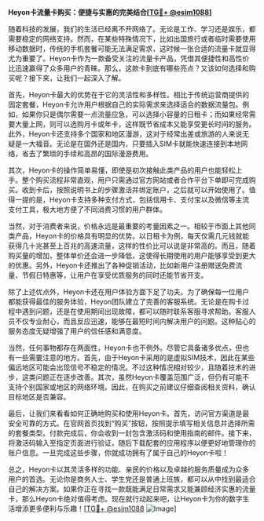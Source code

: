 **Heyon卡流量卡购买：便捷与实惠的完美结合[[TG💪+ @esim1088](https://t.me/s/esim1088)]**

随着科技的发展，我们的生活已经离不开网络了。无论是工作、学习还是娱乐，都需要稳定的网络支持。然而，在某些特殊情况下，比如出国旅行或者临时需要使用移动数据时，传统的手机套餐可能无法满足需求，这时候一张合适的流量卡就显得尤为重要了。Heyon卡作为一款备受关注的流量卡产品，凭借其便捷性和高性价比迅速赢得了众多用户的青睐。那么，这款卡到底有哪些亮点？又该如何选择和购买呢？接下来，让我们一起深入了解。

首先，Heyon卡最大的优势在于它的灵活性和多样性。相比于传统运营商提供的固定套餐，Heyon卡允许用户根据自己的实际需求来选择适合的数据流量包。例如，如果你只是偶尔需要一点流量应急，可以选择小容量的日租卡；而如果经常需要大量上网，则可以选购月卡或年卡，这样既节省成本又能享受更长时间的服务。此外，Heyon卡还支持多个国家和地区漫游，这对于经常出差或旅游的人来说无疑是一大福音。无论是在国外还是国内，只要插入SIM卡就能快速连接到本地网络，省去了繁琐的手续和高昂的国际漫游费用。

其次，Heyon卡的操作简单易懂，即使是初次接触此类产品的用户也能轻松上手。整个购买流程非常直观，用户只需通过官方网站或者合作平台下单即可完成购买。收到卡后，按照说明书上的步骤激活并绑定账户，之后就可以开始使用了。值得一提的是，Heyon卡支持多种支付方式，包括信用卡、支付宝以及微信等主流支付工具，极大地方便了不同消费习惯的用户群体。

当然，对于消费者来说，价格永远是最重要的考量因素之一。相较于市面上其他同类产品，Heyon卡的价格具有明显的优势。以日租卡为例，每天仅需几元钱就能获得几十兆甚至上百兆的高速流量，这样的性价比可以说是非常高的。而且，随着购买量的增加，整体单价还会进一步降低，这使得长期使用的用户能够享受到更大的优惠。另外，Heyon卡还推出了各种促销活动，比如新用户注册赠送免费流量、节假日特惠等，让用户在享受优质服务的同时还能节省开支。

除了上述优点外，Heyon卡还在用户体验方面下足了功夫。为了确保每一位用户都能获得最佳的服务体验，Heyon团队建立了完善的客服系统。无论是在购卡过程中遇到问题，还是在使用期间出现故障，都可以随时联系客服寻求帮助。客服人员不仅专业耐心，而且反应迅速，能够在最短时间内解决用户的问题。这种贴心的服务态度无疑增强了用户的信任感和满意度。

当然，任何事物都存在两面性，Heyon卡也不例外。尽管它具备诸多优点，但也有一些需要注意的地方。首先，由于Heyon卡采用的是虚拟SIM技术，因此在某些偏远地区可能会出现信号不稳定的情况。不过这种情况相对较少，且随着技术的进步，这类问题正在逐步改善。其次，虽然Heyon卡覆盖范围广泛，但仍有可能不支持个别国家或地区的网络环境。因此，在购买之前建议仔细查阅相关资料，确认目标地区是否兼容。

最后，让我们来看看如何正确地购买和使用Heyon卡。首先，访问官方渠道是最安全可靠的方式。在官网首页找到“购买”按钮，按照提示填写相关信息并选择所需的套餐类型。付款完成后，你会收到一封包含激活码和使用指南的邮件。接下来，将激活码输入至指定页面进行验证，随后下载配套的应用程序以便更好地管理你的账户信息。一旦完成这些步骤，你就成功拥有了属于自己的Heyon卡啦！

总之，Heyon卡以其灵活多样的功能、亲民的价格以及卓越的服务质量成为众多用户的首选。无论你是商务人士、学生党还是普通上班族，都可以从中找到最适合自己的解决方案。如果你正在寻找一款既能满足日常需求又能兼顾经济实惠的流量卡，那么Heyon卡绝对值得考虑。现在就行动起来吧，让Heyon卡为你的数字生活增添更多便利与乐趣！[[TG💪+ @esim1088](https://t.me/s/esim1088) ![Image](https://i.postimg.cc/4NQfJmqS/Snipaste-2025-05-13-00-14-12.png)]